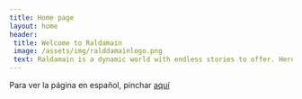 ```yaml
---
title: Home page
layout: home
header:
 title: Welcome to Raldamain
 image: /assets/img/ralddamainlogo.png
 text: Raldamain is a dynamic world with endless stories to offer. Here you can find the rules for the Raldamain role-playing system along with information about the world and its characters. This page is still under construction and the information is incomplete in many places. 
---
```


Para ver la página en español, pinchar [aquí](https://raldamain.com/)

 	
